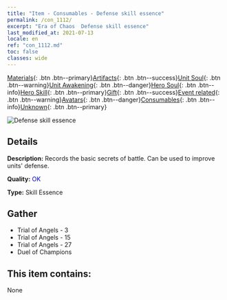 ```yaml
---
title: "Item - Consumables - Defense skill essence"
permalink: /con_1112/
excerpt: "Era of Chaos  Defense skill essence"
last_modified_at: 2021-07-13
locale: en
ref: "con_1112.md"
toc: false
classes: wide
---
```

 [Materials](/Items/){: .btn .btn--primary}[Artifacts](/Items/Artifacts/){: .btn .btn--success}[Unit Soul](/Items/UnitSoul/){: .btn .btn--warning}[Unit Awakening](/Items/UnitAwakening/){: .btn .btn--danger}[Hero Soul](/Items/HeroSoul/){: .btn .btn--info}[Hero Skill](/Items/HeroSkill/){: .btn .btn--primary}[Gift](/Items/Gift/){: .btn .btn--success}[Event related](/Items/Events/){: .btn .btn--warning}[Avatars](/Items/Avatars/){: .btn .btn--danger}[Consumables](/Items/Consumables/){: .btn .btn--info}[Unknown](/Items/Unknown/){: .btn .btn--primary}

 ![Defense skill essence](/images/t/i_7003.png)

## Details
 **Description:** Records the basic secrets of battle. Can be used to improve units' defense.

 **Quality:** <span style="color: #0000CD">OK</span>

 **Type:** Skill Essence

## Gather

*    Trial of Angels - 3 
*    Trial of Angels - 15 
*    Trial of Angels - 27 
*    Duel of Champions 

## This item contains:

  None

